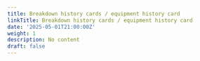 ```yaml
---
title: Breakdown history cards / equipment history card
linkTitle: Breakdown history cards / equipment history card
date: '2025-05-01T21:00:00Z'
weight: 1
description: No content
draft: false
---
```



